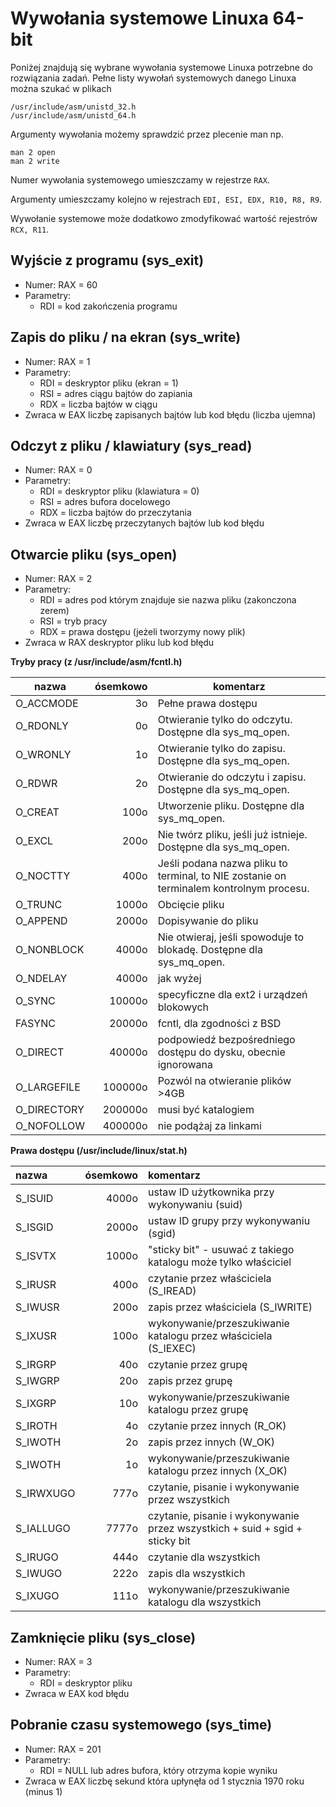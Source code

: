 # Wywołania systemowe Linuxa 64-bit

Poniżej znajdują się wybrane wywołania systemowe Linuxa potrzebne do rozwiązania zadań. 
Pełne listy wywołań systemowych danego Linuxa można szukać w plikach 
```
/usr/include/asm/unistd_32.h
/usr/include/asm/unistd_64.h
```

Argumenty wywołania możemy sprawdzić przez plecenie man np.
```
man 2 open
man 2 write
```

Numer wywołania systemowego umieszczamy w rejestrze `RAX`.

Argumenty umieszczamy kolejno w rejestrach `EDI, ESI, EDX, R10, R8, R9`.

Wywołanie systemowe może dodatkowo zmodyfikować wartość rejestrów `RCX, R11`.

## Wyjście z programu (sys_exit)
* Numer: RAX = 60
* Parametry: 
  * RDI = kod zakończenia programu


## Zapis do pliku / na ekran (sys_write)
* Numer: RAX = 1
* Parametry: 
  * RDI = deskryptor pliku (ekran = 1)
  * RSI = adres ciągu bajtów do zapiania
  * RDX = liczba bajtów w ciągu
* Zwraca w EAX liczbę zapisanych bajtów lub kod błędu (liczba ujemna)

## Odczyt z pliku / klawiatury (sys_read)
* Numer: RAX = 0
* Parametry: 
  * RDI = deskryptor pliku (klawiatura = 0)
  * RSI = adres bufora docelowego
  * RDX = liczba bajtów do przeczytania
* Zwraca w EAX liczbę przeczytanych bajtów lub kod błędu


## Otwarcie pliku (sys_open)
* Numer: RAX = 2
* Parametry: 
  * RDI = adres pod którym znajduje sie nazwa pliku (zakonczona zerem)
  * RSI = tryb pracy 
  * RDX = prawa dostępu (jeżeli tworzymy nowy plik)
* Zwraca w RAX deskryptor pliku lub kod błędu

**Tryby pracy (z /usr/include/asm/fcntl.h)**

| nazwa	   | ósemkowo	| komentarz |
|---       |       ---:| ---       | 
|O_ACCMODE | 3o        | Pełne prawa dostępu | 
|O_RDONLY  |0o         |Otwieranie tylko do odczytu. Dostępne dla sys_mq_open. |
|O_WRONLY  |1o         |Otwieranie tylko do zapisu. Dostępne dla sys_mq_open. |
|O_RDWR    |2o         |Otwieranie do odczytu i zapisu. Dostępne dla sys_mq_open. |
|O_CREAT   |100o       |Utworzenie pliku. Dostępne dla sys_mq_open. |
|O_EXCL    |200o       |Nie twórz pliku, jeśli już istnieje. Dostępne dla sys_mq_open. |
|O_NOCTTY  |400o       |Jeśli podana nazwa pliku to terminal, to NIE zostanie on terminalem kontrolnym procesu. |
|O_TRUNC   |1000o      |Obcięcie pliku |
|O_APPEND  |2000o      |Dopisywanie do pliku |
|O_NONBLOCK  |4000o    |Nie otwieraj, jeśli spowoduje to blokadę. Dostępne dla sys_mq_open. |
|O_NDELAY    |4000o    |jak wyżej |
|O_SYNC      |10000o   |specyficzne dla ext2 i urządzeń blokowych |
|FASYNC      |20000o   |fcntl, dla zgodności z BSD |
|O_DIRECT    |40000o   |podpowiedź bezpośredniego dostępu do dysku, obecnie ignorowana |
|O_LARGEFILE |100000o  |Pozwól na otwieranie plików >4GB |
|O_DIRECTORY |200000o  |musi być katalogiem |
|O_NOFOLLOW  |400000o  |nie podążaj za linkami |


**Prawa dostępu (/usr/include/linux/stat.h)**

|nazwa	  | ósemkowo|komentarz|
|:---    |     ---:|:---      |
|S_ISUID |  4000o  |ustaw ID użytkownika przy wykonywaniu (suid) |
|S_ISGID |  2000o  |ustaw ID grupy przy wykonywaniu (sgid) |
|S_ISVTX |  1000o  |"sticky bit" - usuwać z takiego katalogu może tylko właściciel |
|S_IRUSR |    400o |czytanie przez właściciela (S_IREAD) |
|S_IWUSR |    200o |zapis przez właściciela (S_IWRITE) |
|S_IXUSR |    100o |wykonywanie/przeszukiwanie katalogu przez właściciela (S_IEXEC) |
|S_IRGRP |     40o |czytanie przez grupę |
|S_IWGRP |     20o |zapis przez grupę |
|S_IXGRP |     10o |wykonywanie/przeszukiwanie katalogu przez grupę |
|S_IROTH |      4o |czytanie przez innych (R_OK) |
|S_IWOTH |      2o |zapis przez innych (W_OK) |
|S_IWOTH |      1o |wykonywanie/przeszukiwanie katalogu przez innych (X_OK) |
|S_IRWXUGO|   777o |czytanie, pisanie i wykonywanie przez wszystkich |
|S_IALLUGO | 7777o |czytanie, pisanie i wykonywanie przez wszystkich + suid + sgid + sticky bit |
|S_IRUGO |    444o |czytanie dla wszystkich |
|S_IWUGO |    222o |zapis dla wszystkich |
|S_IXUGO |    111o |wykonywanie/przeszukiwanie katalogu dla wszystkich |

## Zamknięcie pliku (sys_close)
* Numer: RAX = 3
* Parametry: 
  * RDI = deskryptor pliku
* Zwraca w EAX kod błędu

## Pobranie czasu systemowego (sys_time)
* Numer: RAX = 201
* Parametry: 
  * RDI = NULL lub adres bufora, który otrzyma kopie wyniku
* Zwraca w EAX liczbę sekund która upłynęła od 1 stycznia 1970 roku (minus 1)
